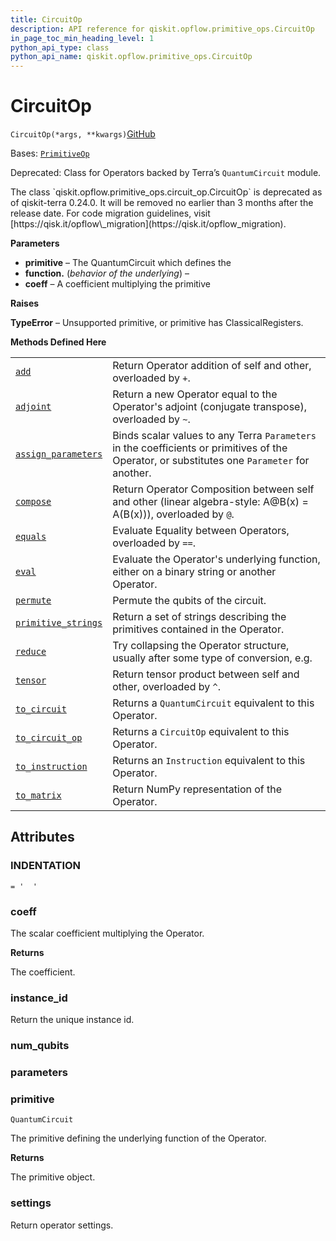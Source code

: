 ```yaml
---
title: CircuitOp
description: API reference for qiskit.opflow.primitive_ops.CircuitOp
in_page_toc_min_heading_level: 1
python_api_type: class
python_api_name: qiskit.opflow.primitive_ops.CircuitOp
---
```


# CircuitOp

<span id="qiskit.opflow.primitive_ops.CircuitOp" />

`CircuitOp(*args, **kwargs)`[GitHub](https://github.com/qiskit/qiskit/tree/stable/0.24/qiskit/opflow/primitive_ops/circuit_op.py "view source code")

Bases: [`PrimitiveOp`](qiskit.opflow.primitive_ops.PrimitiveOp "qiskit.opflow.primitive_ops.primitive_op.PrimitiveOp")

Deprecated: Class for Operators backed by Terra’s `QuantumCircuit` module.

<Admonition title="Deprecated since version 0.24.0" type="danger">
  The class `qiskit.opflow.primitive_ops.circuit_op.CircuitOp` is deprecated as of qiskit-terra 0.24.0. It will be removed no earlier than 3 months after the release date. For code migration guidelines, visit [https://qisk.it/opflow\_migration](https://qisk.it/opflow_migration).
</Admonition>

**Parameters**

*   **primitive** – The QuantumCircuit which defines the
*   **function.** (*behavior of the underlying*) –
*   **coeff** – A coefficient multiplying the primitive

**Raises**

**TypeError** – Unsupported primitive, or primitive has ClassicalRegisters.

**Methods Defined Here**

|                                                                                                                                          |                                                                                                                                              |
| ---------------------------------------------------------------------------------------------------------------------------------------- | -------------------------------------------------------------------------------------------------------------------------------------------- |
| [`add`](qiskit.opflow.primitive_ops.CircuitOp#add "qiskit.opflow.primitive_ops.CircuitOp.add")                                           | Return Operator addition of self and other, overloaded by `+`.                                                                               |
| [`adjoint`](qiskit.opflow.primitive_ops.CircuitOp#adjoint "qiskit.opflow.primitive_ops.CircuitOp.adjoint")                               | Return a new Operator equal to the Operator's adjoint (conjugate transpose), overloaded by `~`.                                              |
| [`assign_parameters`](qiskit.opflow.primitive_ops.CircuitOp#assign_parameters "qiskit.opflow.primitive_ops.CircuitOp.assign_parameters") | Binds scalar values to any Terra `Parameters` in the coefficients or primitives of the Operator, or substitutes one `Parameter` for another. |
| [`compose`](qiskit.opflow.primitive_ops.CircuitOp#compose "qiskit.opflow.primitive_ops.CircuitOp.compose")                               | Return Operator Composition between self and other (linear algebra-style: A\@B(x) = A(B(x))), overloaded by `@`.                             |
| [`equals`](qiskit.opflow.primitive_ops.CircuitOp#equals "qiskit.opflow.primitive_ops.CircuitOp.equals")                                  | Evaluate Equality between Operators, overloaded by `==`.                                                                                     |
| [`eval`](qiskit.opflow.primitive_ops.CircuitOp#eval "qiskit.opflow.primitive_ops.CircuitOp.eval")                                        | Evaluate the Operator's underlying function, either on a binary string or another Operator.                                                  |
| [`permute`](qiskit.opflow.primitive_ops.CircuitOp#permute "qiskit.opflow.primitive_ops.CircuitOp.permute")                               | Permute the qubits of the circuit.                                                                                                           |
| [`primitive_strings`](qiskit.opflow.primitive_ops.CircuitOp#primitive_strings "qiskit.opflow.primitive_ops.CircuitOp.primitive_strings") | Return a set of strings describing the primitives contained in the Operator.                                                                 |
| [`reduce`](qiskit.opflow.primitive_ops.CircuitOp#reduce "qiskit.opflow.primitive_ops.CircuitOp.reduce")                                  | Try collapsing the Operator structure, usually after some type of conversion, e.g.                                                           |
| [`tensor`](qiskit.opflow.primitive_ops.CircuitOp#tensor "qiskit.opflow.primitive_ops.CircuitOp.tensor")                                  | Return tensor product between self and other, overloaded by `^`.                                                                             |
| [`to_circuit`](qiskit.opflow.primitive_ops.CircuitOp#to_circuit "qiskit.opflow.primitive_ops.CircuitOp.to_circuit")                      | Returns a `QuantumCircuit` equivalent to this Operator.                                                                                      |
| [`to_circuit_op`](qiskit.opflow.primitive_ops.CircuitOp#to_circuit_op "qiskit.opflow.primitive_ops.CircuitOp.to_circuit_op")             | Returns a `CircuitOp` equivalent to this Operator.                                                                                           |
| [`to_instruction`](qiskit.opflow.primitive_ops.CircuitOp#to_instruction "qiskit.opflow.primitive_ops.CircuitOp.to_instruction")          | Returns an `Instruction` equivalent to this Operator.                                                                                        |
| [`to_matrix`](qiskit.opflow.primitive_ops.CircuitOp#to_matrix "qiskit.opflow.primitive_ops.CircuitOp.to_matrix")                         | Return NumPy representation of the Operator.                                                                                                 |

## Attributes

<span id="qiskit.opflow.primitive_ops.CircuitOp.INDENTATION" />

### INDENTATION

`= '  '`

<span id="qiskit.opflow.primitive_ops.CircuitOp.coeff" />

### coeff

The scalar coefficient multiplying the Operator.

**Returns**

The coefficient.

<span id="qiskit.opflow.primitive_ops.CircuitOp.instance_id" />

### instance\_id

Return the unique instance id.

<span id="qiskit.opflow.primitive_ops.CircuitOp.num_qubits" />

### num\_qubits

<span id="qiskit.opflow.primitive_ops.CircuitOp.parameters" />

### parameters

<span id="qiskit.opflow.primitive_ops.CircuitOp.primitive" />

### primitive

`QuantumCircuit`

The primitive defining the underlying function of the Operator.

**Returns**

The primitive object.

<span id="qiskit.opflow.primitive_ops.CircuitOp.settings" />

### settings

Return operator settings.

